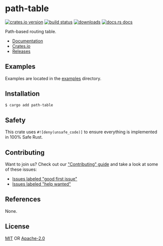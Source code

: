# path-table
[![crates.io version][1]][2] [![build status][3]][4]
[![downloads][5]][6] [![docs.rs docs][7]][8]

Path-based routing table.

- [Documentation][8]
- [Crates.io][2]
- [Releases][releases]

## Examples

Examples are located in the [examples](examples) directory.

## Installation
```sh
$ cargo add path-table
```

## Safety
This crate uses ``#![deny(unsafe_code)]`` to ensure everything is implemented in
100% Safe Rust.

## Contributing
Want to join us? Check out our ["Contributing" guide][contributing] and take a
look at some of these issues:

- [Issues labeled "good first issue"][good-first-issue]
- [Issues labeled "help wanted"][help-wanted]

## References
None.

## License
[MIT](./LICENSE-MIT) OR [Apache-2.0](./LICENSE-APACHE)

[1]: https://img.shields.io/crates/v/path-table.svg?style=flat-square
[2]: https://crates.io/crates/path-table
[3]: https://img.shields.io/travis/rust-net-web/path-table/master.svg?style=flat-square
[4]: https://travis-ci.org/rust-net-web/path-table
[5]: https://img.shields.io/crates/d/path-table.svg?style=flat-square
[6]: https://crates.io/crates/path-table
[7]: https://img.shields.io/badge/docs-latest-blue.svg?style=flat-square
[8]: https://docs.rs/path-table

[releases]: https://github.com/rust-net-web/path-table/releases
[contributing]: https://github.com/rust-net-web/path-table/blob/master.github/CONTRIBUTING.md
[good-first-issue]: https://github.com/rust-net-web/path-table/labels/good%20first%20issue
[help-wanted]: https://github.com/rust-net-web/path-table/labels/help%20wanted
